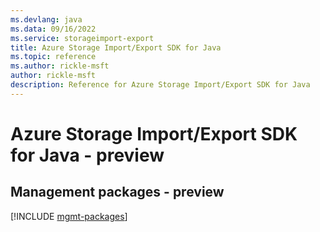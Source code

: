 ```yaml
---
ms.devlang: java
ms.data: 09/16/2022
ms.service: storageimport-export
title: Azure Storage Import/Export SDK for Java
ms.topic: reference
ms.author: rickle-msft
author: rickle-msft
description: Reference for Azure Storage Import/Export SDK for Java
---
```

# Azure Storage Import/Export SDK for Java - preview

## Management packages - preview
[!INCLUDE [mgmt-packages](storage-import-export-mgmt-index.md)]